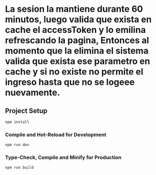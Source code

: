 # La sesion la mantiene durante 60 minutos, luego valida que exista en cache el accessToken y lo emilina refrescando la pagina, Entonces al momento que la elimina el sistema valida que exista ese parametro en cache y si no existe no permite el ingreso hasta que no se logeee nuevamente.

## Project Setup

```sh
npm install
```

### Compile and Hot-Reload for Development

```sh
npm run dev
```

### Type-Check, Compile and Minify for Production

```sh
npm run build
```
